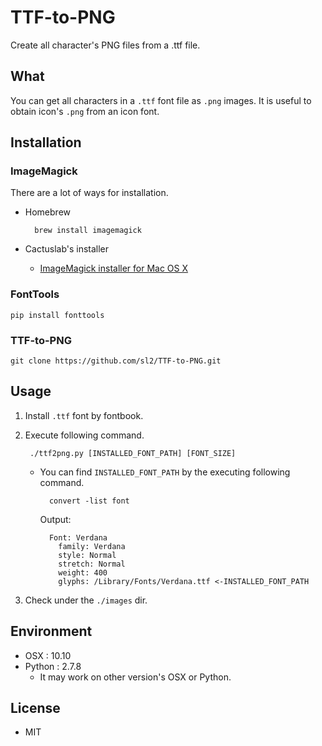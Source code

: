 TTF-to-PNG
==========

Create all character's PNG files from a .ttf file.

## What

You can get all characters in a `.ttf` font file as `.png` images. It is useful to obtain icon's `.png` from an icon font.

## Installation

### ImageMagick

There are a lot of ways for installation. 

- Homebrew

		brew install imagemagick

- Cactuslab's installer

	- [ImageMagick installer for Mac OS X](http://cactuslab.com/imagemagick/)

### FontTools

	pip install fonttools

### TTF-to-PNG

    git clone https://github.com/sl2/TTF-to-PNG.git

## Usage

1. Install `.ttf` font by fontbook.

2. Execute following command.

	    ./ttf2png.py [INSTALLED_FONT_PATH] [FONT_SIZE] 

	- You can find `INSTALLED_FONT_PATH` by the executing following command.

			convert -list font

		Output:
		
			Font: Verdana
			  family: Verdana
			  style: Normal
			  stretch: Normal
			  weight: 400
			  glyphs: /Library/Fonts/Verdana.ttf <-INSTALLED_FONT_PATH

3. Check under the `./images` dir.

## Environment

- OSX : 10.10
- Python : 2.7.8
	- It may work on other version's OSX or Python.

## License

- MIT

